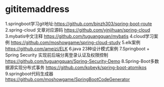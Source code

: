# gititemaddress

1.springboot学习git地址:https://github.com/binzh303/spring-boot-route
2.spring-cloud 文章对应源码 https://github.com/yinjihuan/spring-cloud
3.mybatis中文注释 https://github.com/tuguangquan/mybatis
4.cloud学习案例 https://github.com/moshowgame/spring-cloud-study
5.elk案例 https://github.com/ameizi/ELK
6.java 23种设计模式案例
7.Springboot + Spring Security 实现前后端分离登录认证及权限控制 https://github.com/tuguangquan/Spring-Security-Demo
8.Spring-Boot多数据源实现分布式事务 https://github.com/kobeyk/spring-boot-atomikos
9.springboot代码生成器 https://github.com/moshowgame/SpringBootCodeGenerator
